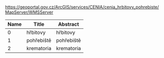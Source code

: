https://geoportal.gov.cz/ArcGIS/services/CENIA/cenia_hrbitovy_pohrebiste/MapServer/WMSServer

|Name|Title|Abstract|
|--|--|--|
|0|hřbitovy|hřbitovy|
|1|pohřebiště|pohřebiště|
|2|krematoria|krematoria|
